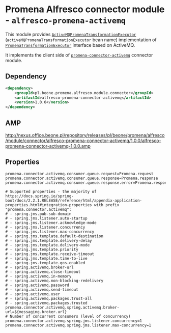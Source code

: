 # Promena Alfresco connector module - `alfresco-promena-activemq`
This module provides [`ActiveMQPromenaTransformationExecutor`](./src/main/kotlin/pl/beone/promena/alfresco/module/connector/activemq/external/transformation/ActiveMQPromenaTransformationExecutor.kt) (`activeMQPromenaTransformationExecutor` bean name) implementation of [`PromenaTransformationExecutor`](./../../alfresco-promena-core/src/main/kotlin/pl/beone/promena/alfresco/module/core/contract/transformation/PromenaTransformationExecutor.kt) interface based on ActiveMQ.

It implements the client side of [`promena-connector-activemq`](https://github.com/BeOne-PL/promena/tree/master/module/connector/activemq) connector module.

## Dependency
```xml
<dependency>
    <groupId>pl.beone.promena.alfresco.module.connector</groupId>
    <artifactId>alfresco-promena-connector-activemq</artifactId>
    <version>1.0.0</version>
</dependency>
```

## AMP
http://nexus.office.beone.pl/repository/releases/pl/beone/promena/alfresco/module/connector/alfresco-promena-connector-activemq/1.0.0/alfresco-promena-connector-activemq-1.0.0.amp

## Properties
```properties
promena.connector.activemq.consumer.queue.request=Promena.request
promena.connector.activemq.consumer.queue.response=Promena.response
promena.connector.activemq.consumer.queue.response.error=Promena.response.error

# Supported properties - the majority of https://docs.spring.io/spring-boot/docs/2.2.1.RELEASE/reference/html/appendix-application-properties.html#integration-properties with prefix "promena.connector.activemq":
# - spring.jms.pub-sub-domain
# - spring.jms.listener.auto-startup
# - spring.jms.listener.acknowledge-mode
# - spring.jms.listener.concurrency
# - spring.jms.listener.max-concurrency
# - spring.jms.template.default-destination
# - spring.jms.template.delivery-delay
# - spring.jms.template.delivery-mode
# - spring.jms.template.priority
# - spring.jms.template.receive-timeout
# - spring.jms.template.time-to-live
# - spring.jms.template.qos-enabled
# - spring.activemq.broker-url
# - spring.activemq.close-timeout
# - spring.activemq.in-memory
# - spring.activemq.non-blocking-redelivery
# - spring.activemq.password
# - spring.activemq.send-timeout
# - spring.activemq.user
# - spring.activemq.packages.trust-all
# - spring.activemq.packages.trusted
promena.connector.activemq.spring.activemq.broker-url=${messaging.broker.url}
# Number of concurrent consumers (level of concurrency)
promena.connector.activemq.spring.jms.listener.concurrency=1
promena.connector.activemq.spring.jms.listener.max-concurrency=1
```